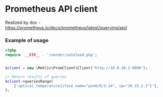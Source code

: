 # Prometheus API client

Realized by doc - https://prometheus.io/docs/prometheus/latest/querying/api/


### Example of usage
```php 
<?php
require  __DIR__ . '/vendor/autoload.php';


$client = new \Meklis\PromClient\Client('http://10.0.30.2:9090');

// Return results of queries
$client->queriesRange(
    ['optical_temperature{iface_name="pon0/0/2:14", ip="10.15.1.2"}'],
);

```